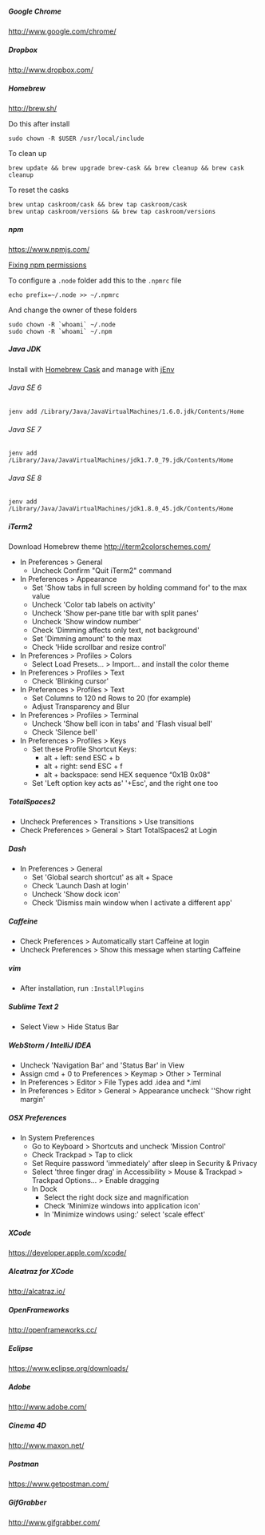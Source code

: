 ##### Google Chrome

http://www.google.com/chrome/

##### Dropbox

http://www.dropbox.com/

##### Homebrew

http://brew.sh/

Do this after install

```
sudo chown -R $USER /usr/local/include
```

To clean up

```
brew update && brew upgrade brew-cask && brew cleanup && brew cask cleanup
```

To reset the casks

```
brew untap caskroom/cask && brew tap caskroom/cask
brew untap caskroom/versions && brew tap caskroom/versions
```

##### npm

https://www.npmjs.com/

[Fixing npm permissions](https://docs.npmjs.com/getting-started/fixing-npm-permissions)

To configure a `.node` folder add this to the `.npmrc` file

```
echo prefix=~/.node >> ~/.npmrc
```

And change the owner of these folders

```
sudo chown -R `whoami` ~/.node
sudo chown -R `whoami` ~/.npm
```

##### Java JDK

Install with [Homebrew Cask](http://caskroom.io/) and manage with [jEnv](http://www.jenv.be/)

###### Java SE 6
`jenv add /Library/Java/JavaVirtualMachines/1.6.0.jdk/Contents/Home`

###### Java SE 7
`jenv add /Library/Java/JavaVirtualMachines/jdk1.7.0_79.jdk/Contents/Home`

###### Java SE 8
`jenv add /Library/Java/JavaVirtualMachines/jdk1.8.0_45.jdk/Contents/Home`

##### iTerm2

Download Homebrew theme
http://iterm2colorschemes.com/

- In Preferences > General
  - Uncheck Confirm "Quit iTerm2" command
- In Preferences > Appearance
  - Set 'Show tabs in full screen by holding command for' to the max value
  - Uncheck 'Color tab labels on activity'
  - Uncheck 'Show per-pane title bar with split panes'
  - Uncheck 'Show window number'
  - Check 'Dimming affects only text, not background'
  - Set 'Dimming amount' to the max
  - Check 'Hide scrollbar and resize control'
- In Preferences > Profiles > Colors
  - Select Load Presets... > Import... and install the color theme
- In Preferences > Profiles > Text
  - Check 'Blinking cursor'
- In Preferences > Profiles > Text
  - Set Columns to 120 nd Rows to 20 (for example)
  - Adjust Transparency and Blur
- In Preferences > Profiles > Terminal
  - Uncheck 'Show bell icon in tabs' and 'Flash visual bell'
  - Check 'Silence bell'
- In Preferences > Profiles > Keys
  - Set these Profile Shortcut Keys:
    - alt + left: send ESC + b
    - alt + right: send ESC + f
    - alt + backspace: send HEX sequence “0x1B 0x08"
  - Set 'Left option key acts as' '+Esc', and the right one too

##### TotalSpaces2
- Uncheck Preferences > Transitions > Use transitions
- Check Preferences > General > Start TotalSpaces2 at Login

##### Dash
- In Preferences > General
  - Set 'Global search shortcut' as alt + Space
  - Check 'Launch Dash at login'
  - Uncheck 'Show dock icon'
  - Check 'Dismiss main window when I activate a different app'

##### Caffeine
- Check Preferences > Automatically start Caffeine at login
- Uncheck Preferences > Show this message when starting Caffeine

##### vim
- After installation, run `:InstallPlugins`

##### Sublime Text 2
- Select View > Hide Status Bar

##### WebStorm / IntelliJ IDEA
- Uncheck 'Navigation Bar' and 'Status Bar' in View
- Assign cmd + 0 to Preferences > Keymap > Other > Terminal
- In Preferences > Editor > File Types add .idea and \*.iml
- In Preferences > Editor > General > Appearance uncheck ''Show right margin'

##### OSX Preferences
- In System Preferences
  - Go to Keyboard > Shortcuts and uncheck 'Mission Control'
  - Check Trackpad > Tap to click
  - Set Require password 'immediately' after sleep in  Security & Privacy
  - Select 'three finger drag' in Accessibility > Mouse & Trackpad > Trackpad Options... > Enable dragging
  - In Dock
    - Select the right dock size and magnification
    - Check 'Minimize windows into application icon'
    - In 'Minimize windows using:' select 'scale effect'

##### XCode
https://developer.apple.com/xcode/

##### Alcatraz for XCode
http://alcatraz.io/

##### OpenFrameworks
http://openframeworks.cc/

##### Eclipse
https://www.eclipse.org/downloads/

##### Adobe
http://www.adobe.com/

##### Cinema 4D
http://www.maxon.net/

##### Postman
https://www.getpostman.com/

##### GifGrabber
http://www.gifgrabber.com/
